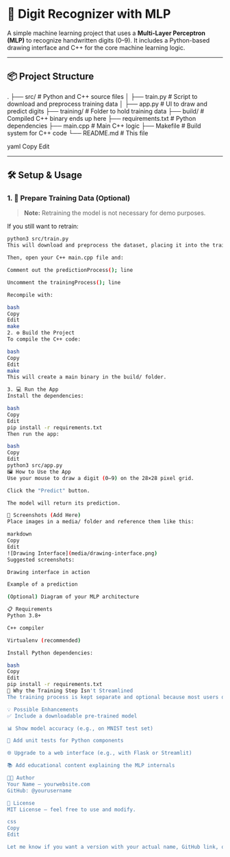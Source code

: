 # 🧠 Digit Recognizer with MLP

A simple machine learning project that uses a **Multi-Layer Perceptron (MLP)** to recognize handwritten digits (0–9). It includes a Python-based drawing interface and C++ for the core machine learning logic.

---

## 📦 Project Structure

.
├── src/ # Python and C++ source files
│ ├── train.py # Script to download and preprocess training data
│ ├── app.py # UI to draw and predict digits
├── training/ # Folder to hold training data
├── build/ # Compiled C++ binary ends up here
├── requirements.txt # Python dependencies
├── main.cpp # Main C++ logic
├── Makefile # Build system for C++ code
└── README.md # This file

yaml
Copy
Edit

---

## 🛠 Setup & Usage

### 1. 🧪 Prepare Training Data (Optional)

> **Note:** Retraining the model is not necessary for demo purposes.

If you still want to retrain:

```bash
python3 src/train.py
This will download and preprocess the dataset, placing it into the training/ folder.

Then, open your C++ main.cpp file and:

Comment out the predictionProcess(); line

Uncomment the trainingProcess(); line

Recompile with:

bash
Copy
Edit
make
2. ⚙️ Build the Project
To compile the C++ code:

bash
Copy
Edit
make
This will create a main binary in the build/ folder.

3. 💻 Run the App
Install the dependencies:

bash
Copy
Edit
pip install -r requirements.txt
Then run the app:

bash
Copy
Edit
python3 src/app.py
🖼 How to Use the App
Use your mouse to draw a digit (0–9) on the 28×28 pixel grid.

Click the "Predict" button.

The model will return its prediction.

📸 Screenshots (Add Here)
Place images in a media/ folder and reference them like this:

markdown
Copy
Edit
![Drawing Interface](media/drawing-interface.png)
Suggested screenshots:

Drawing interface in action

Example of a prediction

(Optional) Diagram of your MLP architecture

📋 Requirements
Python 3.8+

C++ compiler

Virtualenv (recommended)

Install Python dependencies:

bash
Copy
Edit
pip install -r requirements.txt
🤔 Why the Training Step Isn't Streamlined
The training process is kept separate and optional because most users do not need to retrain the model. The project is fully functional and demonstrable with the pre-trained version.

💡 Possible Enhancements
✅ Include a downloadable pre-trained model

📊 Show model accuracy (e.g., on MNIST test set)

🧪 Add unit tests for Python components

🌐 Upgrade to a web interface (e.g., with Flask or Streamlit)

📚 Add educational content explaining the MLP internals

🧑‍💻 Author
Your Name — yourwebsite.com
GitHub: @yourusername

📃 License
MIT License — feel free to use and modify.

css
Copy
Edit

Let me know if you want a version with your actual name, GitHub link, or a pre-filled license section!s
